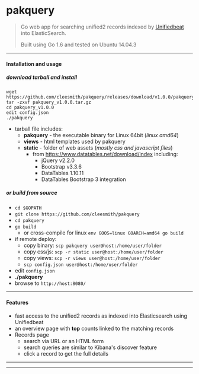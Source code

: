 # pakquery

> Go web app for searching unified2 records indexed by [Unifiedbeat](https://github.com/cleesmith/unifiedbeat) into ElasticSearch.
>
> Built using Go 1.6 and tested on Ubuntu 14.04.3

***

#### Installation and usage

##### download tarball and install

```
wget https://github.com/cleesmith/pakquery/releases/download/v1.0.0/pakquery_v1.0.0.tar.gz
tar -zxvf pakquery_v1.0.0.tar.gz
cd pakquery_v1.0.0
edit config.json
./pakquery
```
* tarball file includes:
  * **pakquery** - the executable binary for Linux 64bit (_linux amd64_)
  * **views** - html templates used by pakquery
  * **static** - folder of web assets (_mostly css and javascript files_)
    * from https://www.datatables.net/download/index including:
      * jQuery v2.2.0
      * Bootstrap v3.3.6
      * DataTables 1.10.11
      * DataTables Bootstrap 3 integration

##### or build from source

* ```cd $GOPATH```
* ```git clone https://github.com/cleesmith/pakquery```
* ```cd pakquery```
* ```go build```
  * or cross-compile for linux ```env GOOS=linux GOARCH=amd64 go build```
* if remote deploy:
  * copy binary: ```scp pakquery user@host:/home/user/folder```
  * copy css/js: ```scp -r static user@host:/home/user/folder```
  * copy views: ```scp -r views user@host:/home/user/folder```
  * ```scp config.json user@host:/home/user/folder```
* edit ```config.json```
* **./pakquery**
* browse to ```http://host:8080/```

***

#### Features

* fast access to the unified2 records as indexed into Elasticsearch using Unifiedbeat
* an overview page with **top** counts linked to the matching records
* Records page
  * search via URL or an HTML form
  * search queries are similar to Kibana's discover feature
  * click a record to get the full details

***
***
